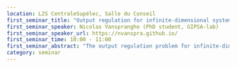 ```yaml
---
location: L2S CentraleSupélec, Salle du Conseil
first_seminar_title: "Output regulation for infinite-dimensional systems: A forwarding-based approach"
first_seminar_speaker: Nicolas Vanspranghe (PhD student, GIPSA-lab)
first_seminar_speaker_url: https://nvanspra.github.io/
first_seminar_time: 10:00 - 11:00
first_seminar_abstract: "The output regulation problem for infinite-dimensional nonlinear systems is considered. In particular, we allow the output operator to be unbounded, which is the case in boundary control problems, and we assume the original dynamics to be a contraction semigroup with a strictly dissipative generator. To address the regulation problem towards a constant reference, the plant is extended using a (possibly vector-valued) integrator of the regulation error.<br />Furthermore, a feedback law is designed such that the resulting augmented system admits an attractive equilibrium. Sufficient conditions for the existence of such a stabilising feedback law are given by extending the classical forwarding methodology. Our results are illustrated on examples of partial differential equations.<br />This is a joint work with Lucas Brivadis (Postdoc at L2S, CentraleSupélec)"
category: seminar
---
```

